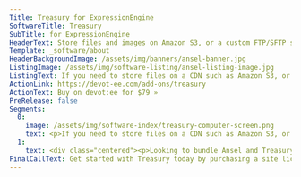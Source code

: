 ```yaml
---
Title: Treasury for ExpressionEngine
SoftwareTitle: Treasury
SubTitle: for ExpressionEngine
HeaderText: Store files and images on Amazon S3, or a custom FTP/SFTP server
Template: _software/about
HeaderBackgroundImage: /assets/img/banners/ansel-banner.jpg
ListingImage: /assets/img/software-listing/ansel-listing-image.jpg
ListingText: If you need to store files on a CDN such as Amazon S3, or other SFTP/FTP capable location in ExpressionEngine 3, Treasury is the solution you need!
ActionLink: https://devot-ee.com/add-ons/treasury
ActionText: Buy on devot:ee for $79 »
PreRelease: false
Segments:
  0:
    image: /assets/img/software-index/treasury-computer-screen.png
    text: <p>If you need to store files on a CDN such as Amazon S3, or other SFTP/FTP capable location in ExpressionEngine 3, Treasury is the solution you need!</p><p>Treasury makes setting up your file locations easy. Use any Amazon S3 bucket, use private key authentication for SFTP &mdash; whether it&rsquo;s a key on your server, or a specific key to your location, or use standard FTP.<p>And if you need to combine Treasury&rsquo;s file storage engine with the power of <a href="/software/ansel-ee">Ansel</a>, you can do that too! Ansel is fully compatible with Treasury. In fact, with the Treasury API, any developer can make their applicable add-on Treasury aware.</p>
  1:
    text: <div class="centered"><p>Looking to bundle Ansel and Treasury together and save? Don&rsquo;t worry, we&rsquo;ve got you covered. Head on over to the bundled product to get started.</p><br><br><br><p><a href="https://devot-ee.com/add-ons/ansel-treasury" class="button button--colored button--rounded">Buy Ansel + Treasury for $109 »</a></p><br><br><br><p><strong>That&rsquo;s a savings of $49!</strong></p></div>
FinalCallText: Get started with Treasury today by purchasing a site license!
---
```


